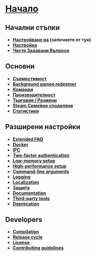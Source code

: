 # **[Начало](https://github.com/JustArchi/ArchiSteamFarm/wiki/Home)**

## Начални стъпки

* **[Настройване на](https://github.com/JustArchi/ArchiSteamFarm/wiki/Setting-up)** **(започнете от тук)**
* **[Настройка](https://github.com/JustArchi/ArchiSteamFarm/wiki/Configuration)**
* **[Често Задавани Въпроси](https://github.com/JustArchi/ArchiSteamFarm/wiki/FAQ)**

## Основни

* **[Съвместимост](https://github.com/JustArchi/ArchiSteamFarm/wiki/Compatibility)**
* **[Background games redeemer](https://github.com/JustArchi/ArchiSteamFarm/wiki/Background-games-redeemer)**
* **[Команди](https://github.com/JustArchi/ArchiSteamFarm/wiki/Commands)**
* **[Производителност](https://github.com/JustArchi/ArchiSteamFarm/wiki/Performance)**
* **[Търговия / Размени](https://github.com/JustArchi/ArchiSteamFarm/wiki/Trading)**
* **[Steam Семейно споделяне](https://github.com/JustArchi/ArchiSteamFarm/wiki/Steam-Family-Sharing)**
* **[Статистики](https://github.com/JustArchi/ArchiSteamFarm/wiki/Statistics)**

## Разширени настройки

* **[Extended FAQ](https://github.com/JustArchi/ArchiSteamFarm/wiki/Extended-FAQ)**
* **[Docker](https://github.com/JustArchi/ArchiSteamFarm/wiki/Docker)**
* **[IPC](https://github.com/JustArchi/ArchiSteamFarm/wiki/IPC)**
* **[Two-factor authentication](https://github.com/JustArchi/ArchiSteamFarm/wiki/Two-factor-authentication)**
* **[Low-memory setup](https://github.com/JustArchi/ArchiSteamFarm/wiki/Low-memory-setup)**
* **[High-performance setup](https://github.com/JustArchi/ArchiSteamFarm/wiki/High-performance-setup)**
* **[Command-line arguments](https://github.com/JustArchi/ArchiSteamFarm/wiki/Command-line-arguments)**
* **[Logging](https://github.com/JustArchi/ArchiSteamFarm/wiki/Logging)**
* **[Localization](https://github.com/JustArchi/ArchiSteamFarm/wiki/Localization)**
* **[Защита](https://github.com/JustArchi/ArchiSteamFarm/wiki/Security)**
* **[Documentation](https://github.com/JustArchi/ArchiSteamFarm/wiki/Documentation)**
* **[Third-party tools](https://github.com/JustArchi/ArchiSteamFarm/wiki/Third-party-tools)**
* **[Deprecation](https://github.com/JustArchi/ArchiSteamFarm/wiki/Deprecation)**

## Developers

* **[Compilation](https://github.com/JustArchi/ArchiSteamFarm/wiki/Compilation)**
* **[Release cycle](https://github.com/JustArchi/ArchiSteamFarm/wiki/Release-cycle)**
* **[License](https://github.com/JustArchi/ArchiSteamFarm/wiki/License)**
* **[Contributing guidelines](https://github.com/JustArchi/ArchiSteamFarm/blob/master/.github/CONTRIBUTING.md)**